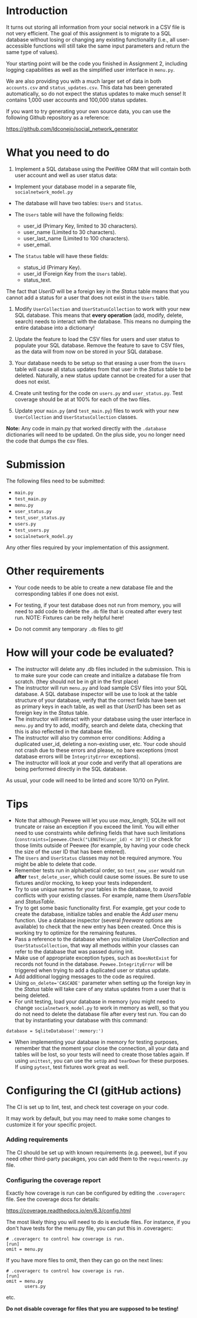 # Introduction

It turns out storing all information from your social network in a CSV file is not very efficient. The goal of this assignment is to migrate to a SQL database without losing or changing any existing functionality (i.e., all user-accessible functions will still  take the same input parameters and return the same type of values).

Your starting point will be the code you finished in Assignment 2, including logging capabilities as well as the simplified user interface in ``menu.py``.

We are also providing you with a much larger set of data in both ``accounts.csv`` and ``status_updates.csv``. This data has been generated automatically, so do not expect the status updates to make much sense! It contains 1,000 user accounts and 100,000 status updates.

If you want to try generating your own source data, you can use the following Github repository as a reference:

https://github.com/ldconejo/social_network_generator

# What you need to do

1. Implement a SQL database using the PeeWee ORM that will contain both user account and well as user status data:

* Implement your database model in a separate file, ``socialnetwork_model.py``

* The database will have two tables: ``Users`` and ``Status``.
* The ``Users`` table will have the following fields:
    * user_id (Primary Key, limited to 30 characters).
    * user_name (Limited to 30 characters).
    * user_last_name (Limited to 100 characters).
    * user_email.
* The ``Status`` table will have these fields:
    * status_id (Primary Key).
    * user_id (Foreign Key from the ``Users`` table).
    * status_text.

The fact that *UserID* will be a foreign key in the *Status* table means that you cannot add a status for a user that does not exist in the ``Users`` table.

1. Modify ``UserCollection``  and ``UserStatusCollection`` to work with your new SQL database. This means that **every operation** (add, modify, delete, search) needs to interact with the database. This means no dumping the entire database into a dictionary!

1. Update the feature to load the CSV files for users and user status to populate your SQL database. Remove the feature to save to CSV files, as the data will from now on be stored in your SQL database.

1. Your database needs to be setup so that erasing a user from the ``Users`` table will cause all status updates from that user in the *Status* table to be deleted. Naturally, a new status update cannot be created for a user that does not exist.

1. Create unit testing for the code on ``users.py`` and ``user_status.py``. Test coverage should be at at 100% for each of the two files.

1. Update your ``main.py`` (and ``test_main.py``) files to work with your new ``UserCollection`` and ``UserStatusCollection`` classes.

**Note:** Any code in main.py that worked directly with the ``.database`` dictionaries will need to be updated. On the plus side, you no longer need the code that dumps the csv files.


# Submission #

The following files need to be submitted:

* ``main.py``
* ``test_main.py``
* ``menu.py``
* ``user_status.py``
* ``test_user_status.py``
* ``users.py``
* ``test_users.py``
* ``socialnetwork_model.py``

Any other files required by your implementation of this assignment.

# Other requirements

* Your code needs to be able to create a new database file and the corresponding tables if one does not exist.

* For testing, if your test database does not run from memory, you will need to add code to delete the ``.db`` file that is created after every test run.
NOTE: Fixtures can be relly helpful here!

* Do not commit any temporary ``.db`` files to git!

# How will your code be evaluated?

* The instructor will delete any .db files included in the submission. This is to make sure your code can create and initialize a database file from scratch. (they should not be in git in the first place)
* The instructor will run ``menu.py`` and load sample CSV files into your SQL database. A SQL database inspector will be use to look at the table structure of your database, verify that the correct fields have been set as primary keys in each table, as well as that *UserID* has been set as foreign key in the *Status* table.
* The instructor will interact with your database using the user interface in ``menu.py`` and try to add, modify, search and delete data, checking that this is also reflected in the database file.
* The instructor will also try common error conditions: Adding a duplicated user_id, deleting a non-existing user, etc. Your code should not crash due to these errors and please, no bare exceptions (most database errors will be ``IntegrityError`` exceptions).
* The instructor will look at your code and verify that all operations are being performed directly in the SQL database.

As usual, your code will need to be linted and score 10/10 on Pylint.

# Tips

* Note that although Peewee will let you use *max_length*, SQLite will not truncate or raise an exception if you exceed the limit. You will either need to use constraints while defining fields that have such limitations
(``constraints=[peewee.Check("LENGTH(user_id) < 30")]``) or check for those limits outside of Peewee (for example, by having your code check the size of the user ID that has been entered).
* The ``Users`` and ``UserStatus`` classes may not be required anymore. You might be able to delete that code.
* Remember tests run in alphabetical order, so ``test_new_user`` would run **after** ``test_delete_user``, which could cause some issues. Be sure to use fixtures and/or mocking, to keep your tests independent.
* Try to use unique names for your tables in the database, to avoid conflicts with your existing classes. For example, name them *UsersTable* and *StatusTable*.
* Try to get some basic functionality first. For example, get your code to create the database, initialize tables and enable the *Add user* menu function. Use a database inspector (several *freeware* options are available) to check that the new entry has been created. Once this is working try to optimize for the remaining features.
* Pass a reference to the database when you initialize *UserCollection* and ``UserStatusCollection``, that way all methods within your classes can refer to the database that was passed during init.
* Make use of appropriate exception types, such as ``DoesNotExist`` for records not found in the database. ``Peewee.IntegrityError`` will be triggered when trying to add a duplicated user or status update.
* Add additional logging messages to the code as required.
* Using ``on_delete='CASCADE'`` parameter when setting up the foreign key in the *Status* table will take care of any status updates from a user that is being deleted.
* For unit testing, load your database in memory (you might need to change ``socialnetwork_model.py`` to work in memory as well), so that you do not need to delete the database file after every test run. You can do that by instantiating your database with this command:

```
database = SqliteDatabase(':memory:')
```

* When implementing your database in memory for testing purposes, remember that the moment your close the connection, all your data and tables will be lost, so your tests will need to create those tables again. If using ``unittest``, you can use the ``setUp`` and ``tearDown`` for these purposes.
 If using ``pytest``, test fixtures work great as well.

# Configuring the CI (gitHub actions)

The CI is set up to lint, test, and check test coverage on your code.

It may work by default, but you may need to make some changes to customize it for your specific project.

### Adding requirements

The CI should be set up with known requirements (e.g. peewee), but if you need other third-party pacakges, you can add them to the ``requirements.py`` file.

### Configuring the coverage report

Exactly how coverage is run can be configured by editing the ``.coveragerc`` file. See the coverage docs for details:

https://coverage.readthedocs.io/en/6.3/config.html

The most likely thing you will need to do is exclude files. For instance, if you don't have tests for the menu.py file, you can put this in .coveragerc:

```
# .coveragerc to control how coverage is run.
[run]
omit = menu.py
```

If you have more files to omit, then they can go on the next lines:

```
# .coveragerc to control how coverage is run.
[run]
omit = menu.py
       users.py
```
 etc.

 **Do not disable coverage for files that you are supposed to be testing!**




